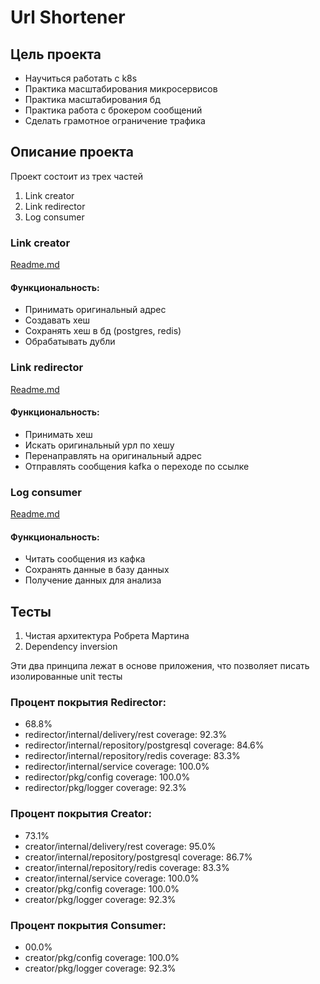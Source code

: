 # Url Shortener

## Цель проекта
- Научиться работать с k8s
- Практика масштабирования микросервисов
- Практика масштабирования бд
- Практика работа с брокером сообщений
- Сделать грамотное ограничение трафика


## Описание проекта
Проект состоит из трех частей
1. Link creator
2. Link redirector
3. Log consumer

### Link creator
[Readme.md](https://github.com/Zrossiz/shortener/blob/main/LinkCreator/README.md)
#### Функциональность:
- Принимать оригинальный адрес
- Создавать хеш
- Сохранять хеш в бд (postgres, redis)
- Обрабатывать дубли

### Link redirector
[Readme.md](https://github.com/Zrossiz/shortener/blob/main/LinkRedirector/README.md)  
#### Функциональность:
- Принимать хеш
- Искать оригинальный урл по хешу
- Перенаправлять на оригинальный адрес
- Отправлять сообщения kafka о переходе по ссылке

### Log consumer
[Readme.md](https://github.com/Zrossiz/shortener/blob/main/LogConsumer/README.md)  
#### Функциональность:
- Читать сообщения из кафка
- Сохранять данные в базу данных
- Получение данных для анализа

## Тесты
1. Чистая архитектура Робрета Мартина
2. Dependency inversion

Эти два принципа лежат в основе приложения, что позволяет писать изолированные unit тесты  
### Процент покрытия Redirector:
- 68.8%
- redirector/internal/delivery/rest         coverage: 92.3%
- redirector/internal/repository/postgresql coverage: 84.6% 
- redirector/internal/repository/redis      coverage: 83.3% 
- redirector/internal/service               coverage: 100.0% 
- redirector/pkg/config                     coverage: 100.0% 
- redirector/pkg/logger                     coverage: 92.3% 


### Процент покрытия Creator:
- 73.1%
- creator/internal/delivery/rest           coverage: 95.0%
- creator/internal/repository/postgresql   coverage: 86.7%
- creator/internal/repository/redis        coverage: 83.3%
- creator/internal/service                 coverage: 100.0%
- creator/pkg/config                       coverage: 100.0%
- creator/pkg/logger                       coverage: 92.3%
 
### Процент покрытия Consumer:
- 00.0%
- creator/pkg/config                       coverage: 100.0%
- creator/pkg/logger                       coverage: 92.3%